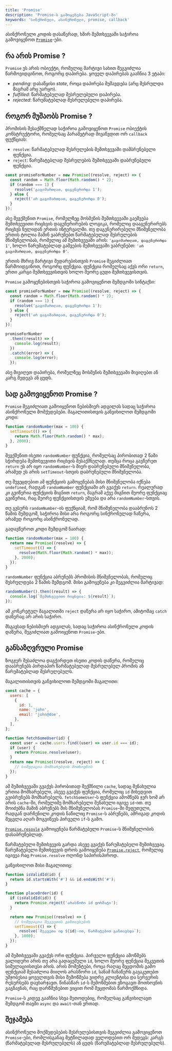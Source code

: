 ```yaml
---
title: 'Promise'
description: 'Promise-ს გამოყენება JavaScript-ში'
keywords: 'სინქრონული, ასინქრონული, promise, callback'
---
```


ასინქრონული კოდის დასაწერად, ხშირ შემთხვევაში საჭიროა გამოვიყენოთ [`Promise`](https://developer.mozilla.org/en-US/docs/Web/JavaScript/Reference/Global_Objects/Promise)-ები.

## რა არის Promise ?

`Promise` ეს არის ობიექტი, რომელიც მარტივი სახით შეგვიძლია წარმოვიდგინოთ, როგორც დაპირება. ყოველ დაპირებას გააჩნია 3 ეტაპი:

- _pending_: დასაწყისი _state_, როცა დაპირება მუშავდება (არც შესრულდა მაგრამ არც უარყო).
- _fulfilled_: წარმატებულად შესრულებული დაპირება.
- _rejected_: წარუმატებლად შესრულებული დაპირება.

## როგორ მუშაობს Promise ?

პრომისის შესაქმნელად საჭიროა გამოვიყენოთ `Promise` ობიექტის კონსტრუქტორი, რომელსაც პარამეტრად მივაწვდით ორ `callback` ფუქნციას:

- `resolve`: წარმატებულად შესრულების შემთხვევაში დამბრუნებელი ფუნქცია.
- `reject`: წარუმატებლად შესრულების შემთხვევაში დაბრუნებული ფუნქცია.

```js
const promiseForNumber = new Promise((resolve, reject) => {
  const random = Math.floor(Math.random() * 2);
  if (random === 1) {
    resolve('გაგიმართლათ, დაგენერირდა 1');
  } else {
    reject('არ გაგიმართლათ, დაგენერირდა 0');
  }
});
```

ასე შევქმენით `Promise`, რომელზეც მოსმენის შემთხვევაში გაეშვება შემთხვევითი რიცხვის დაგენერირების ლოგიკა, რომელიც დააგენერირებს რიცხვს ნულიდან ერთის ინტერვალში. თუ დაგენერირებული მნიშვნელობა ერთის ტოლია მაშინ ვაბრუნებთ წარმატებულად შესრულების მნიშვნელობას, რომელიც ამ შემთხვევაში არის: `'გაგიმართლათ, დაგენერირდა 1'`, ხოლო წარუმატებლად გაშვების შემთხვევაში ვაბრუნებთ: `'არ გაგიმართლათ, დაგენერირდა 0'`.

ერთის მხრივ მარტივი შედარებისთვის `Promise` შეგიძლიათ წარმოიდგინოთ, როგორც ფუნქცია. ფუნქცია რომელსაც აქვს ორი `return`, ერთი კარგი შემთხვევისთვის ხოლო მეორე ცუდი შემთხვევისთვის.

`Promise` გამოყენებისთვის საჭიროა გამოვიყენოთ შემდგომი სინტაქსი:

```js
const promiseForNumber = new Promise((resolve, reject) => {
  const random = Math.floor(Math.random() * 2);
  if (random === 1) {
    resolve('გაგიმართლათ, დაგენერირდა 1');
  } else {
    reject('არ გაგიმართლათ, დაგენერირდა 0');
  }
});

promiseForNumber
  .then((result) => {
    console.log(result);
  })
  .catch((error) => {
    console.log(error);
  });
```

ასე მივიღეთ დაპირება, რომელზეც მოსმენის შემთხვევაში მივიღებთ ან კარგ შედეგს ან ცუდს.

## სად გამოვიყენოთ Promise ?

`Promise` შეგიძლიათ გამოიყენოთ ნებისმიერ ადგილას სადაც საჭიროა ასინქრონული მომქედებები. მაგალითისთვის განვიხილოთ შემდგომი კოდი:

```js
function randomNumber(max = 100) {
  setTimeout(() => {
    return Math.floor(Math.random() * max);
  }, 2000);
}
```

შევქმენით ისეთი `randomNumber` ფუნქცია, რომელსაც პირობითად 2 წამი სჭირდება შემთხვევითი რიცხვის შესაქმნელად. თუმცა როცა გავწერეთ `return` ეს არ იყო `randomNumber`-ს მიერ დაბრუნებული მნიშვნელობა, არამედ ეს არის `setTimeout`-სთვის დაბრუნებული მნიშვნელობა.

თუ შევეცდებით ამ ფუნქციის გამოყენებას მისი მნიშვნელობა იქნება `undefined`, რადგან `randomNumber` ფუნქციაში არ გვაქვს `return`. რეალურად კი გვიწერია ფუნქციის შიგნით `return`, მაგრამ აქვე შიგნით მეორე ფუნქციაც გვიწერია, რაც მეორე ფუნქციისთვის ეშვება და არა `randomNumber`-სთვის.

თუ გვსურს `randomNumber`-ის ფუქნციამ, რომ მნიშვნელობა დააბრუნოს 2 წამის შემდგომ, საჭიროა მისი არა როგორც სინქრონულად ჩაწერა, არამედ როგორც ასინქრონულად.

გადავწეროთ კოდი შემდგომ ნაირად:

```js
function randomNumber(max = 100) {
  return new Promise((resolve) => {
    setTimeout(() => {
      resolve(Math.floor(Math.random() * max));
    }, 2000);
  });
}
```

`randomNumber` ფუნქცია აბრუნებს პრომისის მნიშვნელობას, რომელიც შესრულდება 2 წამის შემდგომ. მისი გამოყენება კი შეგვიძლია მარტივად:

```js
randomNumber().then((result) => {
  console.log(`შემთხვევითი რიცხვია: ${result}`);
});
```

ამ კონკრეტულ მაგალითში `reject` დაწერა არ იყო საჭირო, ამიტომაც `catch` დაწერაც არ არის საჭირო.

მსგავსად ნებისმიერ ადგილას, სადაც საჭიროა ასინქრონული კოდის დაწერა, შეგიძლიათ გამოიყენოთ `Promise`-ები.

## განსაზღვრული Promise

ზოგჯერ შესაძლოა დაგჭირდეთ ისეთი კოდის დაწერა, რომელიც დააბრუნებს პირდაპირ წარმატებულად შესრულებულ პრომის ან წარუმატებლად შესრულებულს.

მაგალითისთვის განვიხილოთ შემდგომი მაგალითი:

```js
const cache = {
  users: [
    {
      id: 1,
      name: 'john',
      email: 'john@doe',
    },
  ],
};

function fetchSomeUser(id) {
  const user = cache.users.find((user) => user.id === id);
  if (user) {
    return Promise.resolve(user);
  }
  return new Promise((resolve, reject) => {
    // სიმულაცია მომხარებლის მოთხოვნის
  });
}
```

ამ შემთხვევაში გვაქვს პირობითად შექმნილი `cache`, სადაც შენახულია ერთია მომხარებელი, ასევე გვაქვს ფუნქცია, რომელიც `id` მიხედვით გვიბრუნებს მომხარებელს. `fetchSomeUser`-ს ფუნქცია ამომწებს ჯერ ხომ არ არის `cache`-ში, რომელიმე მომხარებელი შენახული იგივე `id`-ით. თუ მოიძებნა მაშინ აბრუნებს მის მნიშვნელობას `Promise`-ში შეფუთული, რადგან დარჩენილი კოდის ნაწილიც `Promise`-ს აბრუნებს, ამრიგად კოდის შეცვლა აღარ მოგვიწევს პირველი `if`-ს გამო.

[`Promise.resovle`](https://developer.mozilla.org/en-US/docs/Web/JavaScript/Reference/Global_Objects/Promise/resolve) გამოიყენება წარმატებული `Promise`-ს მნიშვნელობის დასაბრუნებლად.

წარმატებული შემთხვევის გარდა ასევე გვაქვს წარუმატებელი შემთხვევაც. წარუმატებელი შემთხვევის დროს გამოიყენება [`Promise.reject`](https://developer.mozilla.org/en-US/docs/Web/JavaScript/Reference/Global_Objects/Promise/reject), რომელიც იგივეა რაც `Promise.resolve` ოღონდ საპირისპიროდ.

განვიხილოთ მისი მაგალითიც:

```js
function isValidId(id) {
  return id.startsWith('#') && id.endsWith('#');
}

function placeOrder(id) {
  if (isValidId(id)) {
    return Promise.reject('არასწორი id ფორმატი');
  }

  return new Promise((resolve) => {
    // სიმულაცია შეკვეთის განთავსების
    setTimeout(() => {
      resolve(`შეკვეთა იდ ${id}-ით, წარმატებით განთავსდა`);
    }, 1000);
  });
}
```

ამ შემთხვევაში გვაქვს ორი ფუნქცია. პირველი ფუნქცია ამოწმებს ვალიდური არის თუ არა გადაცემული `id`, ხოლო მეორე ფუნქცია შეკვეთის სიმულაციისთვსი არის. არის მომენტები, როცა რაღაც შეცდომის გამო ფუნქციამ შესაძლოა მიიღოს არასწორი `id`, სანამ ჩანაწერს გავაკეთებთ უმჯობესია ყოველთვის მისი შემოწმება ვიდრე კლიენტისა და სერვერის რესურსებს დავხარჯავთ. წინასწარ `id`-ს შემოწმებით ვზოგავთ მოთხოვნის გაგზავნას, რაც დარწმუნებით ვიცით რომ შეცდომას წარმოქმნიდა.

`Promise`-ს კიდევ გააჩნია სხვა მეთოდებიც, რომელსაც განვიხილავთ შემდგომ თავში `async` და `await`-თან ერთად.

## შეჯამება

ასინქრონული მოქმედებების შესრულებისთვის შეგვიძლია გამოვიყენოთ `Promise`-ები, რომლისგანაც მეტწილადად ველოდებით ორ შედეგს: კარგს (წარმატებულად შესრულებულს) ან ცუდს (წარუმატებლად შესრულებულს).
